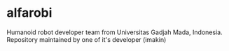 alfarobi
========

Humanoid robot developer team from Universitas Gadjah Mada, Indonesia. Repository maintained by one of it's developer (imakin)
